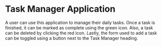 # Task Manager Application

A user can use this application to manage their daily tasks. Once a task is finished, it can be marked as complete using the green icon. Also, a task can be deleted by clicking the red icon. Lastly, the form used to add a task can be toggled using a button next to the Task Manager heading.
